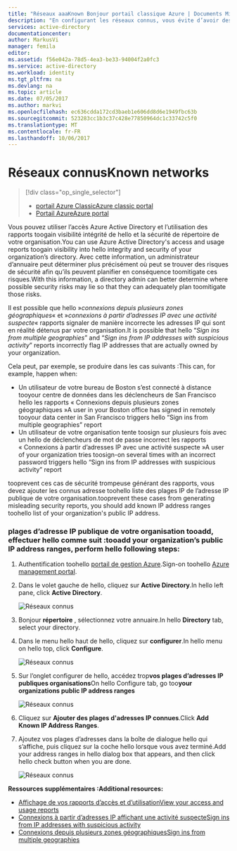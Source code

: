 ```yaml
---
title: "Réseaux aaaKnown Bonjour portail classique Azure | Documents Microsoft"
description: "En configurant les réseaux connus, vous évite d’avoir des adresses IP appartenant à votre organisation incluse dans hello connexions depuis plusieurs zones géographiques et des connexions à partir d’adresses IP avec les rapports d’activité suspecte."
services: active-directory
documentationcenter: 
author: MarkusVi
manager: femila
editor: 
ms.assetid: f56e042a-78d5-4ea3-be33-94004f2a0fc3
ms.service: active-directory
ms.workload: identity
ms.tgt_pltfrm: na
ms.devlang: na
ms.topic: article
ms.date: 07/05/2017
ms.author: markvi
ms.openlocfilehash: ec636cdda172cd3baeb1e606dd8d6e1949fbc63b
ms.sourcegitcommit: 523283cc1b3c37c428e77850964dc1c33742c5f0
ms.translationtype: MT
ms.contentlocale: fr-FR
ms.lasthandoff: 10/06/2017
---
```

# <a name="known-networks"></a><span data-ttu-id="8f385-103">Réseaux connus</span><span class="sxs-lookup"><span data-stu-id="8f385-103">Known networks</span></span>

> [!div class="op_single_selector"]
> * [<span data-ttu-id="8f385-104">portail Azure Classic</span><span class="sxs-lookup"><span data-stu-id="8f385-104">Azure classic portal</span></span>](active-directory-known-networks.md)
> * [<span data-ttu-id="8f385-105">Portail Azure</span><span class="sxs-lookup"><span data-stu-id="8f385-105">Azure portal</span></span>](active-directory-known-networks-azure-portal.md)
> 
> 


<span data-ttu-id="8f385-106">Vous pouvez utiliser l’accès Azure Active Directory et l’utilisation des rapports toogain visibilité intégrité de hello et la sécurité de répertoire de votre organisation.</span><span class="sxs-lookup"><span data-stu-id="8f385-106">You can use Azure Active Directory's access and usage reports toogain visibility into hello integrity and security of your organization’s directory.</span></span> <span data-ttu-id="8f385-107">Avec cette information, un administrateur d’annuaire peut déterminer plus précisément où peut se trouver des risques de sécurité afin qu’ils peuvent planifier en conséquence toomitigate ces risques.</span><span class="sxs-lookup"><span data-stu-id="8f385-107">With this information, a directory admin can better determine where possible security risks may lie so that they can adequately plan toomitigate those risks.</span></span>

<span data-ttu-id="8f385-108">Il est possible que hello »*connexions depuis plusieurs zones géographiques*« et »*connexions à partir d’adresses IP avec une activité suspecte*« rapports signaler de manière incorrecte les adresses IP qui sont en réalité détenus par votre organisation.</span><span class="sxs-lookup"><span data-stu-id="8f385-108">It is possible that hello “*Sign ins from multiple geographies*” and “*Sign ins from IP addresses with suspicious activity*” reports incorrectly flag IP addresses that are actually owned by your organization.</span></span> 

<span data-ttu-id="8f385-109">Cela peut, par exemple, se produire dans les cas suivants :</span><span class="sxs-lookup"><span data-stu-id="8f385-109">This can, for example, happen when:</span></span> 

* <span data-ttu-id="8f385-110">Un utilisateur de votre bureau de Boston s’est connecté à distance tooyour centre de données dans les déclencheurs de San Francisco hello les rapports « Connexions depuis plusieurs zones géographiques »</span><span class="sxs-lookup"><span data-stu-id="8f385-110">A user in your Boston office has signed in remotely tooyour data center in San Francisco triggers hello “Sign ins from multiple geographies” report</span></span> 
* <span data-ttu-id="8f385-111">Un utilisateur de votre organisation tente toosign sur plusieurs fois avec un hello de déclencheurs de mot de passe incorrect les rapports « Connexions à partir d’adresses IP avec une activité suspecte »</span><span class="sxs-lookup"><span data-stu-id="8f385-111">A user of your organization tries toosign-on several times with an incorrect password triggers hello “Sign ins from IP addresses with suspicious activity” report</span></span> 

<span data-ttu-id="8f385-112">tooprevent ces cas de sécurité trompeuse générant des rapports, vous devez ajouter les connus adresse toohello liste des plages IP de l’adresse IP publique de votre organisation.</span><span class="sxs-lookup"><span data-stu-id="8f385-112">tooprevent these cases from generating misleading security reports, you should add known IP address ranges toohello list of your organization's public IP address.</span></span>    

### <a name="tooadd-your-organizations-public-ip-address-ranges-perform-hello-following-steps"></a><span data-ttu-id="8f385-113">plages d’adresse IP publique de votre organisation tooadd, effectuer hello comme suit :</span><span class="sxs-lookup"><span data-stu-id="8f385-113">tooadd your organization’s public IP address ranges, perform hello following steps:</span></span>

1. <span data-ttu-id="8f385-114">Authentification toohello [portail de gestion Azure](https://manage.windowsazure.com).</span><span class="sxs-lookup"><span data-stu-id="8f385-114">Sign-on toohello [Azure management portal](https://manage.windowsazure.com).</span></span>

2. <span data-ttu-id="8f385-115">Dans le volet gauche de hello, cliquez sur **Active Directory**.</span><span class="sxs-lookup"><span data-stu-id="8f385-115">In hello left pane, click **Active Directory**.</span></span> 

    ![Réseaux connus](./media/active-directory-known-networks/known-netwoks-01.png)

3. <span data-ttu-id="8f385-117">Bonjour **répertoire** , sélectionnez votre annuaire.</span><span class="sxs-lookup"><span data-stu-id="8f385-117">In hello **Directory** tab, select your directory.</span></span>

4. <span data-ttu-id="8f385-118">Dans le menu hello haut de hello, cliquez sur **configurer**.</span><span class="sxs-lookup"><span data-stu-id="8f385-118">In hello menu on hello top, click **Configure**.</span></span> 

    ![Réseaux connus](./media/active-directory-known-networks/known-netwoks-02.png)

5. <span data-ttu-id="8f385-120">Sur l’onglet configurer de hello, accédez trop**vos plages d’adresses IP publiques organisations**</span><span class="sxs-lookup"><span data-stu-id="8f385-120">On hello Configure tab, go too**your organizations public IP address ranges**</span></span> 

    ![Réseaux connus](./media/active-directory-known-networks/known-netwoks-03.png)

6. <span data-ttu-id="8f385-122">Cliquez sur **Ajouter des plages d'adresses IP connues**.</span><span class="sxs-lookup"><span data-stu-id="8f385-122">Click **Add Known IP Address Ranges**.</span></span>

7. <span data-ttu-id="8f385-123">Ajoutez vos plages d’adresses dans la boîte de dialogue hello qui s’affiche, puis cliquez sur la coche hello lorsque vous avez terminé.</span><span class="sxs-lookup"><span data-stu-id="8f385-123">Add your address ranges in hello dialog box that appears, and then click hello check button  when you are done.</span></span> 

    ![Réseaux connus](./media/active-directory-known-networks/known-netwoks-04.png)

<span data-ttu-id="8f385-125">**Ressources supplémentaires :**</span><span class="sxs-lookup"><span data-stu-id="8f385-125">**Additional resources:**</span></span>

* [<span data-ttu-id="8f385-126">Affichage de vos rapports d’accès et d’utilisation</span><span class="sxs-lookup"><span data-stu-id="8f385-126">View your access and usage reports</span></span>](active-directory-view-access-usage-reports.md)
* [<span data-ttu-id="8f385-127">Connexions à partir d’adresses IP affichant une activité suspecte</span><span class="sxs-lookup"><span data-stu-id="8f385-127">Sign ins from IP addresses with suspicious activity</span></span>](active-directory-reporting-sign-ins-from-ip-addresses-with-suspicious-activity.md)
* [<span data-ttu-id="8f385-128">Connexions depuis plusieurs zones géographiques</span><span class="sxs-lookup"><span data-stu-id="8f385-128">Sign ins from multiple geographies</span></span>](active-directory-reporting-sign-ins-from-multiple-geographies.md)

